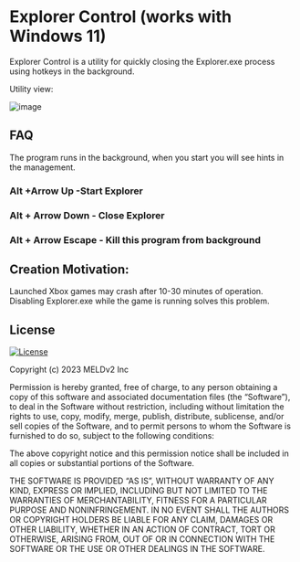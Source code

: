 # Explorer Control (works with Windows 11)

Explorer Control is a utility for quickly closing the Explorer.exe process using hotkeys in the background.

Utility view:

![image](https://user-images.githubusercontent.com/26198117/236197027-1f5f858c-b6ef-4143-ab32-4fc837580ef5.png)


## FAQ

The program runs in the background, when you start you will see hints in the management.

### Alt +Arrow Up -Start Explorer
### Alt + Arrow Down - Close Explorer
### Alt + Arrow Escape - Kill this program from background




## Creation Motivation:
Launched Xbox games may crash after 10-30 minutes of operation. Disabling Explorer.exe while the game is running solves this problem.


## License

<p>
    <a href="https://github.com/tailwindlabs/heroicons/blob/master/LICENSE"><img src="https://img.shields.io/npm/l/heroicons.svg" alt="License"></a>
</p>

Copyright (c) 2023 MELDv2 Inc

Permission is hereby granted, free of charge, to any person obtaining a copy of this software and associated documentation files (the “Software”), to deal in the Software without restriction, including without limitation the rights to use, copy, modify, merge, publish, distribute, sublicense, and/or sell copies of the Software, and to permit persons to whom the Software is furnished to do so, subject to the following conditions:

The above copyright notice and this permission notice shall be included in all copies or substantial portions of the Software.

THE SOFTWARE IS PROVIDED “AS IS”, WITHOUT WARRANTY OF ANY KIND, EXPRESS OR IMPLIED, INCLUDING BUT NOT LIMITED TO THE WARRANTIES OF MERCHANTABILITY, FITNESS FOR A PARTICULAR PURPOSE AND NONINFRINGEMENT. IN NO EVENT SHALL THE AUTHORS OR COPYRIGHT HOLDERS BE LIABLE FOR ANY CLAIM, DAMAGES OR OTHER LIABILITY, WHETHER IN AN ACTION OF CONTRACT, TORT OR OTHERWISE, ARISING FROM, OUT OF OR IN CONNECTION WITH THE SOFTWARE OR THE USE OR OTHER DEALINGS IN THE SOFTWARE.

